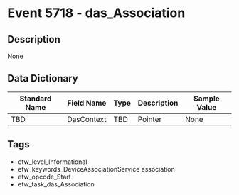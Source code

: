 # Event 5718 - das_Association

## Description
None

## Data Dictionary
|Standard Name|Field Name|Type|Description|Sample Value|
|---|---|---|---|---|
|TBD|DasContext|TBD|Pointer|None|None|

## Tags
* etw_level_Informational
* etw_keywords_DeviceAssociationService association
* etw_opcode_Start
* etw_task_das_Association